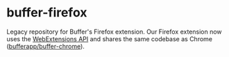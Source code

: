 buffer-firefox
==============

Legacy repository for Buffer's Firefox extension. Our Firefox extension now uses
the [WebExtensions API](https://developer.mozilla.org/en-US/docs/Mozilla/Add-ons/WebExtensions)
and shares the same codebase as Chrome ([bufferapp/buffer-chrome](https://github.com/bufferapp/buffer-chrome)).
